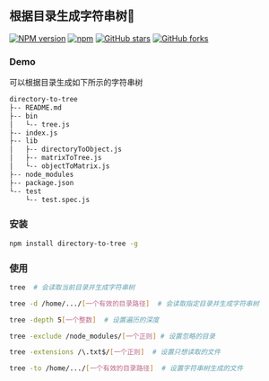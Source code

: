## 根据目录生成字符串树🌲

[![NPM version](https://img.shields.io/npm/v/directory-to-tree.svg?style=flat)](https://npmjs.org/package/directory-to-tree)
[![npm](https://img.shields.io/npm/dt/directory-to-tree.svg)](https://npmjs.org/package/directory-to-tree)
[![GitHub stars](https://img.shields.io/github/stars/dushao103500/directory-to-tree.svg?style=social&label=Star)](https://github.com/dushao103500/directory-to-tree)
[![GitHub forks](https://img.shields.io/github/forks/dushao103500/directory-to-tree.svg?style=social&label=Fork)](https://github.com/dushao103500/directory-to-tree)

### Demo
可以根据目录生成如下所示的字符串树
```txt
directory-to-tree
├-- README.md
├-- bin
│   └-- tree.js
├-- index.js
├-- lib
│   ├-- directoryToObject.js
│   ├-- matrixToTree.js
│   └-- objectToMatrix.js
├-- node_modules
├-- package.json
└-- test
    └-- test.spec.js
```

### 安装

```bash
npm install directory-to-tree -g
```

### 使用

```bash
tree  # 会读取当前目录并生成字符串树

tree -d /home/.../[一个有效的目录路径]  # 会读取指定目录并生成字符串树

tree -depth 5[一个整数]  # 设置遍历的深度

tree -exclude /node_modules/[一个正则] # 设置忽略的目录

tree -extensions /\.txt$/[一个正则]  # 设置只想读取的文件

tree -to /home/.../[一个有效的目录路径]  # 设置字符串树生成的文件
```
